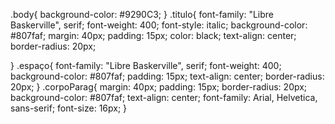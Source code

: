 
.body{
    background-color: #9290C3;
}
.titulo{
    font-family: "Libre Baskerville", serif;
    font-weight: 400;
    font-style: italic;
    background-color: #807faf;
    margin: 40px;
    padding: 15px;
    color: black;
    text-align: center;
    border-radius: 20px;
    
}
.espaço{
    font-family: "Libre Baskerville", serif;
    font-weight: 400;
    background-color: #807faf;
    padding: 15px;
    text-align: center;
    border-radius: 20px;
}
.corpoParag{
    margin: 40px;
    padding: 15px;
    border-radius: 20px;
    background-color: #807faf;
    text-align: center;
    font-family: Arial, Helvetica, sans-serif;
    font-size: 16px;
}

